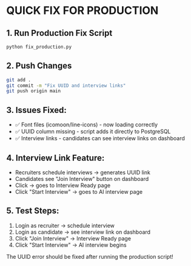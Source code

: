 # QUICK FIX FOR PRODUCTION

## 1. Run Production Fix Script
```bash
python fix_production.py
```

## 2. Push Changes
```bash
git add .
git commit -m "Fix UUID and interview links"
git push origin main
```

## 3. Issues Fixed:
- ✅ Font files (icomoon/line-icons) - now loading correctly
- ✅ UUID column missing - script adds it directly to PostgreSQL
- ✅ Interview links - candidates can see interview links on dashboard

## 4. Interview Link Feature:
- Recruiters schedule interviews → generates UUID link
- Candidates see "Join Interview" button on dashboard
- Click → goes to Interview Ready page
- Click "Start Interview" → goes to AI interview page

## 5. Test Steps:
1. Login as recruiter → schedule interview
2. Login as candidate → see interview link on dashboard
3. Click "Join Interview" → Interview Ready page
4. Click "Start Interview" → AI interview begins

The UUID error should be fixed after running the production script!